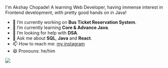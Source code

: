 

I'm Akshay Chopade! A learning Web Developer, having immense interest in Frontend development, with pretty good hands on in Java!

- 🔭 I’m currently working on <b>Bus Ticket Reservation System</b>.
- 🌱 I’m currently learning <b>Core & Advance Java</b>.
- 🤔 I’m looking for help with <b>DSA</b>.
- 💬 Ask me about <b>SQL</b>, <b>Java</b> and <b>React</b>.
- 📫 How to reach me: <a href="https://www.instagram.com/akshay.chopade2/">my instagram</a>
- 😄 Pronouns: he/him
<img src="https://github-readme-stats.vercel.app/api?username=akshay399&&show_icons=true&title_color=ffffff&icon_color=bb2acf&text_color=daf7dc&bg_color=151515">
